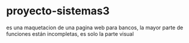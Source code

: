 # proyecto-sistemas3
es una maquetacion de una pagina web para bancos, la mayor parte de funciones están incompletas, es solo la parte visual 
